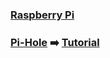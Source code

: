 #

### [Raspberry Pi](https://www.raspberrypi.org/)

### [Pi-Hole](https://pi-hole.net/) :arrow_right: [Tutorial](tutorials.md/###pi-hole-setup-tutorial)
